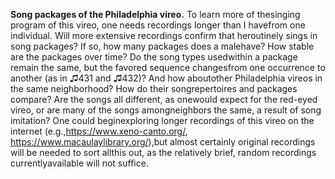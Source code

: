 **Song packages of the Philadelphia vireo.** To learn more of thesinging program of this vireo, one needs recordings longer than I havefrom one individual. Will more extensive recordings confirm that heroutinely sings in song packages? If so, how many packages does a malehave? How stable are the packages over time? Do the song types usedwithin a package remain the same, but the favored sequence changesfrom one occurrence to another (as in ♫431 and ♫432)? And how aboutother Philadelphia vireos in the same neighborhood? How do their songrepertoires and packages compare? Are the songs all different, as onewould expect for the red-eyed vireo, or are many of the songs amongneighbors the same, a result of song imitation? One could beginexploring longer recordings of this vireo on the internet (e.g.,<https://www.xeno-canto.org/>, <https://www.macaulaylibrary.org/>),but almost certainly original recordings will be needed to sort allthis out, as the relatively brief, random recordings currentlyavailable will not suffice.
